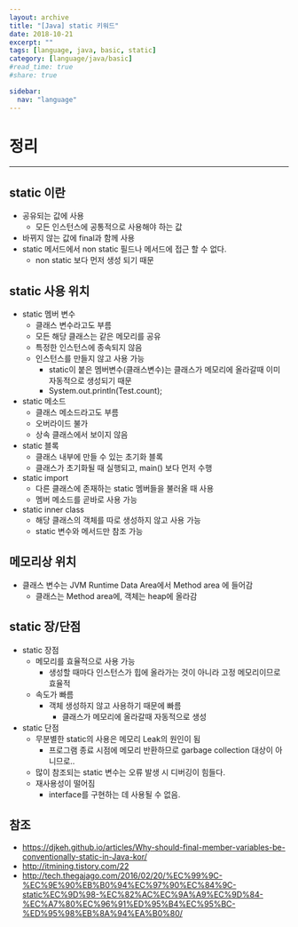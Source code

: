 ```yaml
---
layout: archive
title: "[Java] static 키워드"
date: 2018-10-21
excerpt: ""
tags: [language, java, basic, static]
category: [language/java/basic]
#read_time: true
#share: true

sidebar:
  nav: "language"
---
```


# 정리

* * *

## static 이란

* 공유되는 값에 사용
  * 모든 인스턴스에 공통적으로 사용해야 하는 값
* 바뀌지 않는 값에 final과 함께 사용
* static 메서드에서 non static 필드나 메서드에 접근 할 수 없다.
  * non static 보다 먼저 생성 되기 때문

## static 사용 위치

* static 멤버 변수
  * 클래스 변수라고도 부름
  * 모든 해당 클래스는 같은 메모리를 공유
  * 특정한 인스턴스에 종속되지 않음
  * 인스턴스를 만들지 않고 사용 가능
    * static이 붙은 멤버변수(클래스변수)는 클래스가 메모리에 올라갈때 이미 자동적으로 생성되기 때문
    * System.out.println(Test.count);
* static 메소드
  * 클래스 메소드라고도 부름
  * 오버라이드 불가
  * 상속 클래스에서 보이지 않음
* static 블록
  * 클래스 내부에 만들 수 있는 초기화 블록
  * 클래스가 초기화될 때 실행되고, main() 보다 먼저 수행
* static import
  * 다른 클래스에 존재하는 static 멤버들을 불러올 때 사용
  * 멤버 메소드를 곧바로 사용 가능
* static inner class
  * 해당 클래스의 객체를 따로 생성하지 않고 사용 가능
  * static 변수와 메서드만 참조 가능

## 메모리상 위치

* 클래스 변수는 JVM Runtime Data Area에서 Method area 에 들어감
  * 클래스는 Method area에, 객체는 heap에 올라감

## static 장/단점

* static 장점
  * 메모리를 효율적으로 사용 가능
    * 생성할 때마다 인스턴스가 힙에 올라가는 것이 아니라 고정 메모리이므로 효율적
  * 속도가 빠름
    * 객체 생성하지 않고 사용하기 때문에 빠름
      * 클래스가 메모리에 올라갈때 자동적으로 생성
* static 단점
  * 무분별한 static의 사용은 메모리 Leak의 원인이 됨
    * 프로그램 종료 시점에 메모리 반환하므로 garbage collection 대상이 아니므로..
  * 많이 참조되는 static 변수는 오류 발생 시 디버깅이 힘들다.
  * 재사용성이 떨어짐
    * interface를 구현하는 데 사용될 수 없음.

## 참조

* <https://djkeh.github.io/articles/Why-should-final-member-variables-be-conventionally-static-in-Java-kor/>
* <http://itmining.tistory.com/22>
* <http://tech.thegajago.com/2016/02/20/%EC%99%9C-%EC%9E%90%EB%B0%94%EC%97%90%EC%84%9C-static%EC%9D%98-%EC%82%AC%EC%9A%A9%EC%9D%84-%EC%A7%80%EC%96%91%ED%95%B4%EC%95%BC-%ED%95%98%EB%8A%94%EA%B0%80/>